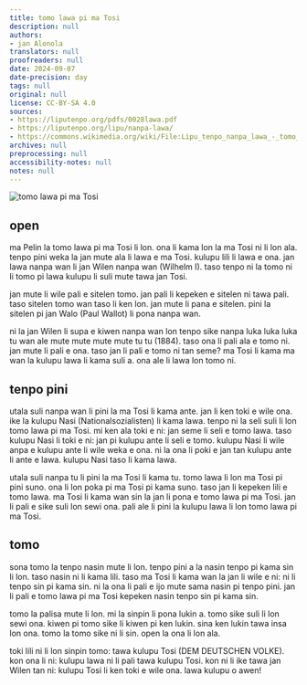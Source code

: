 ```yaml
---
title: tomo lawa pi ma Tosi
description: null
authors:
- jan Alonola
translators: null
proofreaders: null
date: 2024-09-07
date-precision: day
tags: null
original: null
license: CC-BY-SA 4.0
sources:
- https://liputenpo.org/pdfs/0028lawa.pdf
- https://liputenpo.org/lipu/nanpa-lawa/
- https://commons.wikimedia.org/wiki/File:Lipu_tenpo_nanpa_lawa_-_tomo_lawa_pi_ma_Tosi.png
archives: null
preprocessing: null
accessibility-notes: null
notes: null
---
```


![tomo lawa pi ma Tosi](https://upload.wikimedia.org/wikipedia/commons/5/53/Lipu_tenpo_nanpa_lawa_-_tomo_lawa_pi_ma_Tosi.png)

## open

ma Pelin la tomo lawa pi ma Tosi li lon. ona li kama lon la ma Tosi ni li lon ala. tenpo pini weka la jan mute ala li lawa e ma Tosi. kulupu lili li lawa e ona. jan lawa nanpa wan li jan Wilen nanpa wan (Wilhelm I). taso tenpo ni la tomo ni li tomo pi lawa kulupu li suli mute tawa jan Tosi.

jan mute li wile pali e sitelen tomo. jan pali li kepeken e sitelen ni tawa pali. taso sitelen tomo wan taso li ken lon. jan mute li pana e sitelen. pini la sitelen pi jan Walo (Paul Wallot) li pona nanpa wan.

ni la jan Wilen li supa e kiwen nanpa wan lon tenpo sike nanpa luka luka luka tu wan ale mute mute mute mute tu tu (1884). taso ona li pali ala e tomo ni. jan mute li pali e ona. taso jan li pali e tomo ni tan seme? ma Tosi li kama ma wan la kulupu lawa li kama suli a. ona ale li lawa lon tomo ni.

## tenpo pini

utala suli nanpa wan li pini la ma Tosi li kama ante. jan li ken toki e wile ona. ike la kulupu Nasi (Nationalsozialisten) li kama lawa. tenpo ni la seli suli li lon tomo lawa pi ma Tosi. mi ken ala toki e ni: jan seme li seli e tomo lawa. taso kulupu Nasi li toki e ni: jan pi kulupu ante li seli e tomo. kulupu Nasi li wile anpa e kulupu ante li wile weka e ona. ni la ona li poki e jan tan kulupu ante li ante e lawa. kulupu Nasi taso li kama lawa.

utala suli nanpa tu li pini la ma Tosi li kama tu. tomo lawa li lon ma Tosi pi pini suno. ona li lon poka pi ma Tosi pi kama suno. taso jan li kepeken lili e tomo lawa. ma Tosi li kama wan sin la jan li pona e tomo lawa pi ma Tosi. jan li pali e sike suli lon sewi ona. pali ale li pini la kulupu lawa li lon tomo lawa pi ma Tosi.

## tomo

sona tomo la tenpo nasin mute li lon. tenpo pini a la nasin tenpo pi kama sin li lon. taso nasin ni li kama lili. taso ma Tosi li kama wan la jan li wile e ni: ni li tenpo sin pi kama sin. ni la ona li pali e ijo mute sama nasin pi tenpo pini. jan li pali e tomo lawa pi ma Tosi kepeken nasin tenpo sin pi kama sin.

tomo la palisa mute li lon. mi la sinpin li pona lukin a. tomo sike suli li lon sewi ona. kiwen pi tomo sike li kiwen pi ken lukin. sina ken lukin tawa insa lon ona. tomo la tomo sike ni li sin. open la ona li lon ala.

toki lili ni li lon sinpin tomo: tawa kulupu Tosi (DEM DEUTSCHEN VOLKE). kon ona li ni: kulupu lawa ni li pali tawa kulupu Tosi. kon ni li ike tawa jan Wilen tan ni: kulupu Tosi li ken toki e wile ona. lawa kulupu o awen!